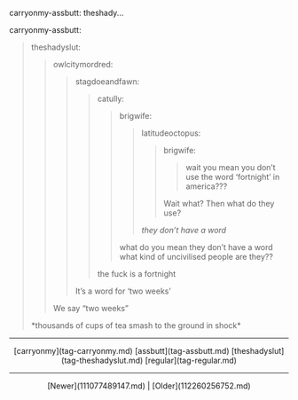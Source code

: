 <!--
title: carryonmy-assbutt
date: 2020-06-28T14:38:48.381Z
tags: carryonmy, assbutt, theshadyslut, regular
-->

carryonmy-assbutt: theshady...
<p>carryonmy-assbutt:</p>
<blockquote>
<p>theshadyslut:</p>
<blockquote>
<p>owlcitymordred:</p>
<blockquote>
<p>stagdoeandfawn:</p>
<blockquote>
<p>catully:</p>
<blockquote>
<p>brigwife:</p>
<blockquote>
<p>latitudeoctopus:</p>
<blockquote>
<p>brigwife:</p>
<blockquote>
<p>wait you mean you don’t use the word ‘fortnight’ in america???</p>
</blockquote>
<p>Wait what? Then what do they use?</p>
</blockquote>
<p><em>they don’t have a word</em></p>
</blockquote>
<p>what do you mean they don’t have a word what kind of uncivilised people are they??</p>
</blockquote>
<p>the fuck is a fortnight</p>
</blockquote>
<p>It’s a word for ‘two weeks’</p>
</blockquote>
<p>We say “two weeks”</p>
</blockquote>
<p>*thousands of cups of tea smash to the ground in shock*</p>
</blockquote>

<!--BOTTOM-POST-NAVIGATION-->
---

<center>[carryonmy](tag-carryonmy.md) [assbutt](tag-assbutt.md) [theshadyslut](tag-theshadyslut.md) [regular](tag-regular.md)</center>

---

<center>[Newer](111077489147.md) | [Older](112260256752.md)</center>